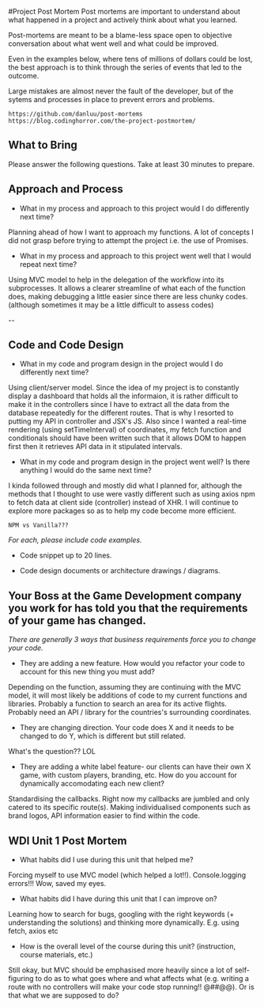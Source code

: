 #Project Post Mortem
Post mortems are important to understand about what happened in a project and actively think about what you learned.

Post-mortems are meant to be a blame-less space open to objective conversation about what went well and what could be improved.

Even in the examples below, where tens of millions of dollars could be lost, the best approach is to think through the series of events that led to the outcome.

Large mistakes are almost never the fault of the developer, but of the sytems and processes in place to prevent errors and problems.

 ```https://github.com/danluu/post-mortems https://blog.codinghorror.com/the-project-postmortem/```

## What to Bring
Please answer the following questions. Take at least 30 minutes to prepare.

## Approach and Process
- What in my process and approach to this project would I do differently next time?

Planning ahead of how I want to approach my functions. A lot of concepts I did not grasp before trying to attempt the project i.e. the use of Promises. 

- What in my process and approach to this project went well that I would repeat next time?

Using MVC model to help in the delegation of the workflow into its subprocesses. It allows a clearer streamline of what each of the function does, making debugging a little easier since there are less chunky codes. (although sometimes it may be a little difficult to assess codes)

--

## Code and Code Design
- What in my code and program design in the project would I do differently next time?

Using client/server model. Since the idea of my project is to constantly display a dashboard that holds all the informaion, it is rather difficult to make it in the controllers since I have to extract all the data from the database repeatedly for the different routes. That is why I resorted to putting my API in controller and JSX's JS. Also since I wanted a real-time rendering (using setTimeInterval) of coordinates, my fetch function and conditionals should have been written such that it allows DOM to happen first then it retrieves API data in it stipulated intervals.


- What in my code and program design in the project went well? Is there anything I would do the same next time?

I kinda followed through and mostly did what I planned for, although the methods that I thought to use were vastly different such as using axios npm to fetch data at client side (controller) instead of XHR. I will continue to explore more packages so as to help my code become more efficient. 

```NPM vs Vanilla???```

_For each, please include code examples._

- Code snippet up to 20 lines.

- Code design documents or architecture drawings / diagrams.


## Your Boss at the Game Development company you work for has told you that the requirements of your game has changed.


_There are generally 3 ways that business requirements force you to change your code._

- They are adding a new feature. How would you refactor your code to account for this new thing you must add?

Depending on the function, assuming they are continuing with the MVC model, it will most likely be additions of code to my current functions and libraries. Probably a function to search an area for its active flights. Probably need an API / library for the countries's surrounding coordinates.

- They are changing direction. Your code does X and it needs to be changed to do Y, which is different but still related.

What's the question?? LOL

- They are adding a white label feature- our clients can have their own X game, with custom players, branding, etc. How do you account for dynamically accomodating each new client?

Standardising the callbacks. Right now my callbacks are jumbled and only catered to its specific route(s). Making individualised components such as brand logos, API information easier to find within the code.

## WDI Unit 1 Post Mortem
- What habits did I use during this unit that helped me?

Forcing myself to use MVC model (which helped a lot!!).
Console.logging errors!!! Wow, saved my eyes.

- What habits did I have during this unit that I can improve on?

Learning how to search for bugs, googling with the right keywords (+ understanding the solutions) and thinking more dynamically. E.g. using fetch, axios etc

- How is the overall level of the course during this unit? (instruction, course materials, etc.)

Still okay, but MVC should be emphasised more heavily since a lot of self-figuring to do as to what goes where and what affects what (e.g. writing a route with no controllers will make your code stop running!! @#$%^&^%$#@@). Or is that what we are supposed to do? 
